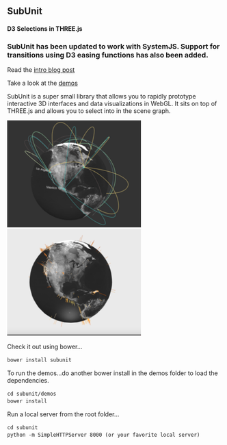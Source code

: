 <h2>SubUnit</h2>
<h4>D3 Selections in THREE.js</h4>

### SubUnit has been updated to work with SystemJS. Support for transitions using D3 easing functions has also been added.

Read the [intro blog post](http://www.delimited.io/blog/2015/1/21/selections-in-threejs)

Take a look at the [demos](http://www.delimited.io/demos)

SubUnit is a super small library that allows you to rapidly prototype interactive 3D interfaces and data visualizations in WebGL. It sits on top of THREE.js and allows you to select into in the scene graph.

<img src="img/arcs.png" height="250px"/>
<img src="img/earthquakes.png" height="250px"/>

Check it out using bower...

```html
bower install subunit
```

To run the demos...do another bower install in the demos folder to load the dependencies.

```html
cd subunit/demos
bower install
```
Run a local server from the root folder...

```html
cd subunit
python -m SimpleHTTPServer 8000 (or your favorite local server)
```
